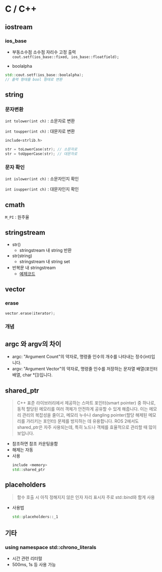 # C / C++ 

## iostream

### ios_base

- 부동소수점 소수점 자리수 고정 출력   
    `cout.setf(ios_base::fixed, ios_base::floatfield);`

- boolalpha 
``` cpp
std::cout.setf(ios_base::boolalpha);
// 출력 형태를 bool 형태로 변환
```

## string

### 문자변환
`int tolower(int ch)` : 소문자로 변환   

`int toupper(int ch)` : 대문자로 변환

``` cpp
include<strlib.h>

str = toLowerCase(str); // 소문자로
str = toUpperCase(str); // 대문자로
```

### 문자 확인
`int islower(int ch)` : 소문자인지 확인

`int isupper(int ch)` : 대문자인지 확인

## cmath

`M_PI` : 원주율

## stringstream

- str()
  - stringstream 내 string 반환
- str(string)
  - stringstream 내 string set
- 반복문 내 stringstream
  - [예제코드](https://github.com/AndroChung/Study/blob/175c4886172eca40d2eabce6f8162338f430b5b3/C%2C%20C%2B%2B/C%2B%2B/src/stringstream.cpp#L1C1-L29C14)

## vector

### erase
``` cpp
vector.erase(iterator);
```

### 개념

## argc 와 argv의 차이

- argc: "Argument Count"의 약자로, 명령줄 인수의 개수를 나타내는 정수(int)입니다.
- argv: "Argument Vector"의 약자로, 명령줄 인수를 저장하는 문자열 배열(포인터 배열, char *[])입니다.

## shared_ptr
> C++ 표준 라이브러리에서 제공하는 스마트 포인터(smart pointer) 중 하나로, 동적 할당된 메모리를 여러 객체가 안전하게 공유할 수 있게 해줍니다. 이는 메모리 관리의 복잡성을 줄이고, 메모리 누수나 dangling pointer(할당 해제된 메모리를 가리키는 포인터) 문제를 방지하는 데 유용합니다. ROS 2에서도 shared_ptr은 자주 사용되는데, 특히 노드나 객체를 효율적으로 관리할 때 많이 보입니다.
- 참조하면 참조 카운팅을함
- 해제는 자동
- 사용
  ``` cpp
  include <memory>
  std::shared_ptr
  ```

## placeholders
> 함수 호출 시 아직 정해지지 않은 인자 자리 표시자 주로 std::bind와 함게 사용
- 사용법
  ``` cpp
  std::placeholders::_1
  ```

## 기타

### using namespace std::chrono_literals
- 시간 관련 리터럴
- 500ms, 1s 등 사용 가능
